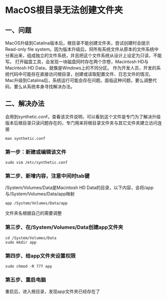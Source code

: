 # MacOS根目录无法创建文件夹

## 一、问题
MacOS升级到Catalina版本后，根目录不能创建文件夹，尝试创建时会提示Read-only file system。因为版本升级后，将所有系统文件从原本的文件系统中分离出来，组成独立的文件系统，并且把这个文件系统从设计上设定为只读，不能写。
打开磁盘工具，会发现一块磁盘同时存在两个宗卷，Macintosh HD与Macintosh HD Data，就像是Windows上的不同分区。
作为开发人员，开发的系统代码中可能存在直接访问根目录，创建或读取配置文件、日志文件的情况，Mac升级到Catalina后，系统运行可能会存在问题。面临这种问题，要么调整代码，要么从系统本身寻找解决办法。
## 二、解决办法
会用到synthetic.conf，查看该文件说明，可以看到这个文件是专门为了解决升级版本后根目录只读问题存在的，专门用来将根目录文件夹与其它文件夹建立访问连接
```text
man synthetic.conf
```
### 第一步：新建或编辑该文件
```text
sudo vim /etc/synthetic.conf
```
### 第二步、新增内容，注意中间时tab键
/System/Volumes/Data是Macintosh HD Data的目录，以下内容，会将/app与/System/Volumes/Data/app映射
```text
app /System/Volumes/Data/app
```
文件夹名根据自己的需要调整
### 第三步、在/System/Volumes/Data创建app文件夹
```text
cd /System/Volumes/Data
sudo mkdir app
```
### 第四步、给app文件夹设置权限
```text
sudo chmod -R 777 app
```
### 第五步、重启电脑
重启后，进入根目录，发现app文件夹已经存在了